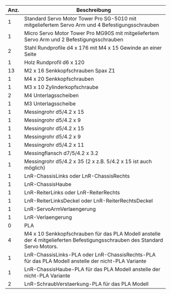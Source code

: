 Anz. | Beschreibung
---- | ------------ 
1 | Standard Servo Motor Tower Pro SG-5010 mit mitgeliefertem Servo Arm und 4 Befestigungsschrauben
1 | Micro Servo Motor Tower Pro MG90S mit mitgeliefertem Servo Arm und 2 Befestigungsschrauben
2 | Stahl Rundprofile d4 x 176 mit M4 x 15 Gewinde an einer Seite
1 | Holz Rundprofil d6 x 120
13 | M2 x 16 Senkkopfschrauben Spax Z1
1 | M4 x 20 Senkkopfschrauben
1 | M3 x 10 Zylinderkopfschraube
2 | M4 Unterlagsscheiben
1 | M3 Unterlagsscheibe
1 | Messingrohr d5/4.2 x 15
1 | Messingrohr d5/4.2 x 9
1 | Messingrohr d5/4.2 x 15
1 | Messingrohr d5/4.2 x 9
1 | Messingrohr d5/4.2 x 11
1 | Messingflansch d7/5/4.2 x 3.2
1 | Messingrohr d5/4.2 x 35 (2 x z.B. 5/4.2 x 15 ist auch möglich)
1 | LnR-ChassisLinks oder LnR-ChassisRechts
1 | LnR-ChassisHaube
1 | LnR-ReiterLinks oder LnR-ReiterRechts
1 | LnR-ReiterLinksDeckel oder LnR-ReiterRechtsDeckel
1 | LnR-ServoArmVerlaengerung
1 | LnR-Verlaengerung
0 | PLA
4 | M4 x 10 Senkkopfschrauben für das PLA Modell anstelle der 4 mitgelieferten Befestigungsschrauben des Standard Servo Motors.
1 | LnR-ChassisLinks-PLA oder LnR-ChassisRechts-PLA für das PLA Modell anstelle der nicht-PLA Variante
1 | LnR-ChassisHaube-PLA für das PLA Modell anstelle der nicht-PLA Variante
2 | LnR-SchraubVerstaerkung-PLA für das PLA Modell
